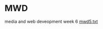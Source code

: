 # MWD
 media and web deveopment week 6
[mwd5.txt](https://github.com/sonyawelloffman/MWD/files/10976180/mwd5.txt)
